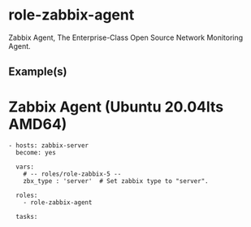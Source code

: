 # role-zabbix-agent
Zabbix Agent, The Enterprise-Class Open Source Network Monitoring Agent.


Example(s)
----------------

# Zabbix Agent (Ubuntu 20.04lts AMD64)
```
- hosts: zabbix-server
  become: yes

  vars:
    # -- roles/role-zabbix-5 --
    zbx_type : 'server'  # Set zabbix type to "server".

  roles:
    - role-zabbix-agent

  tasks:
```
